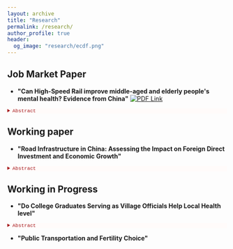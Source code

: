 ```yaml
---
layout: archive
title: "Research"
permalink: /research/
author_profile: true
header:
  og_image: "research/ecdf.png"
---
```


## Job Market Paper ##

- **"Can High-Speed Rail improve middle-aged and elderly people's mental health? Evidence from China"**
[![PDF Link](/yushangw/images/research/pdf.jpeg)](/yushangw/files/pdf/research/JMP_YushangWei.pdf)

 <details style="font-size:80%; background-color:#fffbfa;">
 <summary style="color:#a51417; font-family:courier; font-size:100%;"> Abstract </summary> 
 This paper studies the effects of high-speed rail service on the mental health of middle-aged and elderly people aged 45 years or older. I use historical documents and ArcGIS Pro to restore and produce the railway map in the late Qing Dynasty (1911) as an instrument for modern high-speed rail networks in China. I find that high-speed rail service significantly increases the mental health of middle-aged and elderly people. The paper also examines the mechanisms through which high-speed rail improves the mental health of middle-aged and elderly people. There are three potential channels of influence: \textit{income effect, resource effect, and family effect}. The high-speed rail service increases employment opportunities and improves the availability of medical resources. In particular, the findings suggest that high-speed rail could increase meeting frequency with their children, which reduces loneliness. Additionally, when contrasted with rural residents, the introduction of high-speed rail services has a relatively stronger impact on the mental health of urban residents.
</details> 


## Working paper ##
- **"Road Infrastructure in China: Assessing the Impact on Foreign Direct Investment and Economic Growth"**

 <details style="font-size:80%; background-color:#fffbfa;">
 <summary style="color:#a51417; font-family:courier; font-size:100%;"> Abstract </summary> 
Using a panel of Chinese cities over the period 1999 - 2018, I examine the determinants of economic growth, focusing on the role of foreign direct investment (FDI) and road infrastructure. Consistent with the predictions of a human capital-augmented Solow model, I find that FDI has a positive effect on the per capita GDP growth rate and this effect is intensified by the road infrastructure of the city. The latter suggests that one way that road infrastructure contributes to growth is to serve as a facilitator for technology transfers stemming from FDI. The findings suggest the FDI-road infrastructure complementary effect is stronger for technology-intensive FDI than for labor-intensive FDI. The results are robust to alternative model specifications and estimation methods.
</details> 


## Working in Progress ##

- **"Do College Graduates Serving as Village Officials Help Local Health level"**

 <details style="font-size:80%; background-color:#fffbfa;">
 <summary style="color:#a51417; font-family:courier; font-size:100%;"> Abstract </summary> 
I am currently working on this topic. The College Graduate Village Officials (CGVOs) program in China is a unique human capital reallocation policy initiated by the government. This program deploys recent college graduates to rural and underdeveloped areas as village-level officials. CGVOs are engaged in various projects, including governance, economic development, education, and healthcare, with the overarching goal of enhancing the quality of life in China's rural regions while providing career opportunities for college graduates. In this paper, I will employ a Difference-in-Difference (DD) approach as my baseline estimation strategy, comparing the impact on local health before and after the introduction of CGVOs.
 </details> 

- **"Public Transportation and Fertility Choice"**
